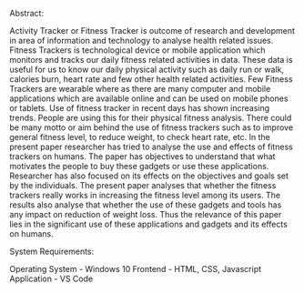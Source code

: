 Abstract:

Activity Tracker or Fitness Tracker is outcome of research and development in area of information and technology to analyse health related issues. Fitness Trackers is technological device or mobile application which monitors and tracks our daily fitness related activities in data. These data is useful for us to know our daily physical activity such as daily run or walk, calories burn, heart rate and few other health related activities. Few Fitness Trackers are wearable where as there are many computer and mobile applications which are available online and can be used on mobile phones or tablets. Use of fitness tracker in recent days has shown increasing trends. People are using this for their physical fitness analysis. There could be many motto or aim behind the use of fitness trackers such as to improve general fitness level, to reduce weight, to check heart rate, etc. In the present paper researcher has tried to analyse the use and effects of fitness trackers on humans. The paper has objectives to understand that what motivates the people to buy these gadgets or use these applications. Researcher has also focused on its effects on the objectives and goals set by the individuals. The present paper analyses that whether the fitness trackers really works in increasing the fitness level among its users. The results also analyse that whether the use of these gadgets and tools has any impact on reduction of weight loss. Thus the relevance of this paper lies in the significant use of these applications and gadgets and its effects on humans.


System Requirements:

Operating System - Windows 10
Frontend - HTML, CSS, Javascript
Application - VS Code
